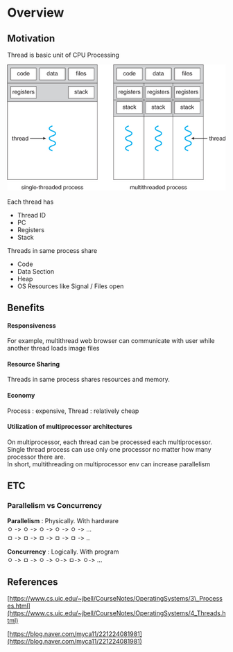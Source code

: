 # Overview

## Motivation

Thread is basic unit of CPU Processing

![Single / Multi Threads](../.gitbook/assets/image%20%286%29.png)

 Each thread has

* Thread ID
* PC
* Registers
* Stack

 Threads in same process share

* Code
* Data Section
* Heap
* OS Resources like Signal / Files open 

## Benefits

#### Responsiveness

For example, multithread web browser can communicate with user while another thread loads image files

#### Resource Sharing

Threads in same process shares resources and memory. 

#### Economy

Process : expensive, Thread : relatively cheap

#### Utilization of multiprocessor architectures

On multiprocessor, each thread can be processed each multiprocessor.  
Single thread process can use only one processor no matter how many processor there are.  
In short, multithreading on multiprocessor env can increase parallelism

## ETC

### Parallelism vs Concurrency

**Parallelism** : Physically. With hardware  
ㅇ -&gt; ㅇ -&gt; ㅇ -&gt; ㅇ -&gt; ㅇ -&gt; ...  
ㅁ -&gt; ㅁ -&gt; ㅁ -&gt; ㅁ -&gt; ㅁ -&gt; ..  
  
**Concurrency** : Logically. With program  
ㅇ -&gt; ㅁ -&gt; ㅇ -&gt; ㅇ-&gt; ㅁ-&gt; ㅇ-&gt; ...

## References

[https://www.cs.uic.edu/~jbell/CourseNotes/OperatingSystems/3\_Processes.html](https://www.cs.uic.edu/~jbell/CourseNotes/OperatingSystems/4_Threads.html)

[https://blog.naver.com/myca11/221224081981](https://blog.naver.com/myca11/221224081981)

